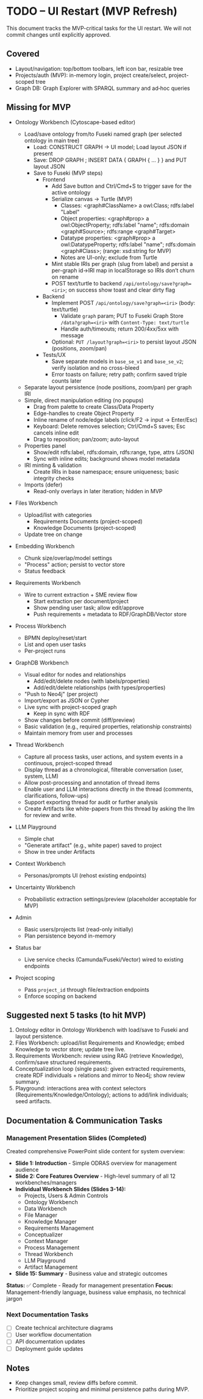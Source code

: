 # TODO – UI Restart (MVP Refresh)

This document tracks the MVP-critical tasks for the UI restart. We will not commit changes until explicitly approved.

## Covered
- Layout/navigation: top/bottom toolbars, left icon bar, resizable tree
- Projects/auth (MVP): in-memory login, project create/select, project-scoped tree
- Graph DB: Graph Explorer with SPARQL summary and ad‑hoc queries

## Missing for MVP
- Ontology Workbench (Cytoscape-based editor)
  - Load/save ontology from/to Fuseki named graph (per selected ontology in main tree)
    - Load: CONSTRUCT GRAPH <iri> → UI model; Load layout JSON if present
    - Save: DROP GRAPH <iri>; INSERT DATA { GRAPH <iri> { ... } } and PUT layout JSON
    - Save to Fuseki (MVP steps)
      - Frontend
        - Add Save button and Ctrl/Cmd+S to trigger save for the active ontology
        - Serialize canvas → Turtle (MVP)
          - Classes: <graph#ClassName> a owl:Class; rdfs:label "Label"
          - Object properties: <graph#prop> a owl:ObjectProperty; rdfs:label "name"; rdfs:domain <graph#Source>; rdfs:range <graph#Target>
          - Datatype properties: <graph#prop> a owl:DatatypeProperty; rdfs:label "name"; rdfs:domain <graph#Class>; (range: xsd:string for MVP)
          - Notes are UI-only; exclude from Turtle
        - Mint stable IRIs per graph (slug from label) and persist a per-graph id→IRI map in localStorage so IRIs don’t churn on rename
        - POST text/turtle to backend `/api/ontology/save?graph=<iri>`; on success show toast and clear dirty flag
      - Backend
        - Implement POST `/api/ontology/save?graph=<iri>` (body: text/turtle)
          - Validate `graph` param; PUT to Fuseki Graph Store `/data?graph=<iri>` with `Content-Type: text/turtle`
          - Handle auth/timeouts; return 200/4xx/5xx with message
        - Optional: `PUT /layout?graph=<iri>` to persist layout JSON (positions, zoom/pan)
      - Tests/UX
        - Save separate models in `base_se_v1` and `base_se_v2`; verify isolation and no cross-bleed
        - Error toasts on failure; retry path; confirm saved triple counts later
  - Separate layout persistence (node positions, zoom/pan) per graph IRI
  - Simple, direct manipulation editing (no popups)
    - Drag from palette to create Class/Data Property
    - Edge-handles to create Object Property
    - Inline rename of node/edge labels (click/F2 → input → Enter/Esc)
    - Keyboard: Delete removes selection; Ctrl/Cmd+S saves; Esc cancels inline edit
    - Drag to reposition; pan/zoom; auto-layout
  - Properties panel
    - Show/edit rdfs:label, rdfs:domain, rdfs:range, type, attrs (JSON)
    - Sync with inline edits; background shows model metadata
  - IRI minting & validation
    - Create IRIs in base namespace; ensure uniqueness; basic integrity checks
  - Imports (defer)
    - Read-only overlays in later iteration; hidden in MVP

- Files Workbench
  - Upload/list with categories
    - Requirements Documents (project-scoped)
    - Knowledge Documents (project-scoped)
  - Update tree on change

- Embedding Workbench
  - Chunk size/overlap/model settings
  - "Process" action; persist to vector store
  - Status feedback

- Requirements Workbench
  - Wire to current extraction + SME review flow
    - Start extraction per document/project
    - Show pending user task; allow edit/approve
    - Push requirements + metadata to RDF/GraphDB/Vector store

- Process Workbench
  - BPMN deploy/reset/start
  - List and open user tasks
  - Per-project runs

- GraphDB Workbench
  - Visual editor for nodes and relationships
    - Add/edit/delete nodes (with labels/properties)
    - Add/edit/delete relationships (with types/properties)
  - "Push to Neo4j" (per project)
  - Import/export as JSON or Cypher
  - Live sync with project-scoped graph
    - Keep in sync with RDF
  - Show changes before commit (diff/preview)
  - Basic validation (e.g., required properties, relationship constraints)
  - Maintain memory from user and processes

- Thread Workbench
  - Capture all process tasks, user actions, and system events in a continuous, project-scoped thread
  - Display thread as a chronological, filterable conversation (user, system, LLM)
  - Allow post-processing and annotation of thread items
  - Enable user and LLM interactions directly in the thread (comments, clarifications, follow-ups)
  - Support exporting thread for audit or further analysis
  - Create Artifacts like white-papers from this thread by asking the llm for review and write.

- LLM Playground
  - Simple chat
  - "Generate artifact" (e.g., white paper) saved to project
  - Show in tree under Artifacts

- Context Workbench
  - Personas/prompts UI (rehost existing endpoints)

- Uncertainty Workbench
  - Probabilistic extraction settings/preview (placeholder acceptable for MVP)

- Admin
  - Basic users/projects list (read-only initially)
  - Plan persistence beyond in-memory

- Status bar
  - Live service checks (Camunda/Fuseki/Vector) wired to existing endpoints

- Project scoping
  - Pass `project_id` through file/extraction endpoints
  - Enforce scoping on backend

## Suggested next 5 tasks (to hit MVP)
1. Ontology editor in Ontology Workbench with load/save to Fuseki and layout persistence.
2. Files Workbench: upload/list Requirements and Knowledge; embed Knowledge to vector store; update tree live.
3. Requirements Workbench: review using RAG (retrieve Knowledge), confirm/save structured requirements.
4. Conceptualization loop (single pass): given extracted requirements, create RDF individuals + relations and mirror to Neo4j; show review summary.
5. Playground: interactions area with context selectors (Requirements/Knowledge/Ontology); actions to add/link individuals; seed artifacts.

## Documentation & Communication Tasks

### Management Presentation Slides (Completed)
Created comprehensive PowerPoint slide content for system overview:

- **Slide 1: Introduction** - Simple ODRAS overview for management audience
- **Slide 2: Core Features Overview** - High-level summary of all 12 workbenches/managers
- **Individual Workbench Slides (Slides 3-14):**
  - Projects, Users & Admin Controls
  - Ontology Workbench
  - Data Workbench  
  - File Manager
  - Knowledge Manager
  - Requirements Management
  - Conceptualizer
  - Context Manager
  - Process Management
  - Thread Workbench
  - LLM Playground
  - Artifact Management
- **Slide 15: Summary** - Business value and strategic outcomes

**Status:** ✅ Complete - Ready for management presentation
**Focus:** Management-friendly language, business value emphasis, no technical jargon

### Next Documentation Tasks
- [ ] Create technical architecture diagrams
- [ ] User workflow documentation
- [ ] API documentation updates
- [ ] Deployment guide updates

## Notes
- Keep changes small, review diffs before commit.
- Prioritize project scoping and minimal persistence paths during MVP.
